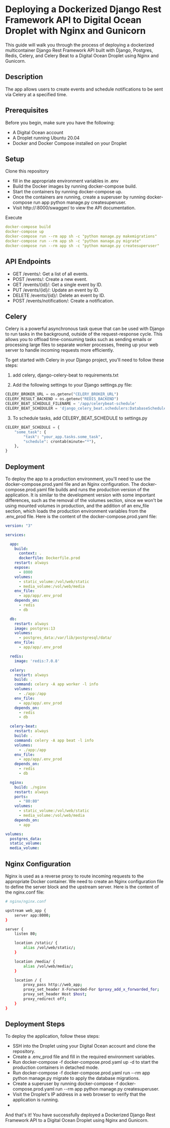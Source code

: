 # Deploying a Dockerized Django Rest Framework API to Digital Ocean Droplet with Nginx and Gunicorn
This guide will walk you through the process of deploying a dockerized multicontainer Django Rest Framework API built with Django, Postgres, Redis, Celery, and Celery Beat to a Digital Ocean Droplet using Nginx and Gunicorn.

## Description
The app allows users to create events and schedule notifications to be sent via Celery at a specified time.



## Prerequisites
Before you begin, make sure you have the following:

- A Digital Ocean account
- A Droplet running Ubuntu 20.04
- Docker and Docker Compose installed on your Droplet


## Setup
Clone this repository
- fill in the appropriate environment variables in .env
- Build the Docker images by running docker-compose build.
- Start the containers by running docker-compose up.
- Once the containers are running, create a superuser by running docker-compose run app python manage.py createsuperuser.
- Visit http://<your-host>:8000/swagger/ to view the API documentation.

Execute
```yaml
docker-compose build
docker-compose up
docker-compose run --rm app sh -c "python manage.py makemigrations"
docker-compose run --rm app sh -c "python manage.py migrate"
docker-compose run --rm app sh -c "python manage.py createsuperuser"
```

## API Endpoints
- GET /events/: Get a list of all events.
- POST /events/: Create a new event.
- GET /events/{id}/: Get a single event by ID.
- PUT /events/{id}/: Update an event by ID.
- DELETE /events/{id}/: Delete an event by ID.
- POST /events/notification/: Create a notification.

## Celery
Celery is a powerful asynchronous task queue that can be used with Django to run tasks in the background, outside of the request-response cycle. This allows you to offload time-consuming tasks such as sending emails or processing large files to separate worker processes, freeing up your web server to handle incoming requests more efficiently.


To get started with Celery in your Django project, you'll need to follow these steps:

1) add celery, django-celery-beat to requirements.txt

2) Add the following settings to your Django settings.py file:
```python
CELERY_BROKER_URL = os.getenv("CELERY_BROKER_URL")
CELERY_RESULT_BACKEND = os.getenv("REDIS_BACKEND")
CELERY_BEAT_SCHEDULE_FILENAME = '/app/celerybeat-schedule'
CELERY_BEAT_SCHEDULER = 'django_celery_beat.schedulers:DatabaseScheduler'
```
3) To schedule tasks, add CELERY_BEAT_SCHEDULE to settings.py
```python
CELERY_BEAT_SCHEDULE = {
    "some_task": {
        "task": "your_app.tasks.some_task",
        "schedule": crontab(minute="*"),
    },
}
```

## Deployment
To deploy the app to a production environment, you'll need to use the docker-compose.prod.yaml file and an Nginx configuration.
The docker-compose.prod.yaml file builds and runs the production version of the application. It is similar to the development version with some important differences, such as the removal of the volumes section, since we won't be using mounted volumes in production, and the addition of an env_file section, which loads the production environment variables from the .env_prod file. Here is the content of the docker-compose.prod.yaml file: 

```yaml
version: "3"

services:

  app:
    build:
      context: .
      dockerfile: Dockerfile.prod
    restart: always
    expose:
      - 8000
    volumes:
      - static_volume:/vol/web/static
      - media_volume:/vol/web/media
    env_file:
      - app/app/.env_prod
    depends_on:
      - redis
      - db

  db:
    restart: always
    image: postgres:13
    volumes:
      - postgres_data:/var/lib/postgresql/data/
    env_file:
      - app/app/.env_prod

  redis:
    image: 'redis:7.0.8'

  celery:
    restart: always
    build: .
    command: celery -A app worker -l info
    volumes:
      - ./app:/app
    env_file:
      - app/app/.env_prod
    depends_on:
      - redis
      - db

  celery-beat:
    restart: always
    build: .
    command: celery -A app beat -l info
    volumes:
      - ./app:/app
    env_file:
      - app/app/.env_prod
    depends_on:
      - redis
      - db

  nginx:
    build: ./nginx
    restart: always
    ports:
      - "80:80"
    volumes:
      - static_volume:/vol/web/static
      - media_volume:/vol/web/media
    depends_on:
      - app

volumes:
  postgres_data:
  static_volume:
  media_volume:
```

## Nginx Configuration

Nginx is used as a reverse proxy to route incoming requests to the appropriate Docker container. We need to create an Nginx configuration file to define the server block and the upstream server. Here is the content of the nginx.conf file:
````bash
# nginx/nginx.conf

upstream web_app {
    server app:8000;
}

server {
    listen 80;

    location /static/ {
        alias /vol/web/static/;
    }

    location /media/ {
        alias /vol/web/media/;
    }

    location / {
        proxy_pass http://web_app;
        proxy_set_header X-Forwarded-For $proxy_add_x_forwarded_for;
        proxy_set_header Host $host;
        proxy_redirect off;
    }
}

````

## Deployment Steps
To deploy the application, follow these steps:

- SSH into the Droplet using your Digital Ocean account and clone the repository.
- Create a .env_prod file and fill in the required environment variables.
- Run docker-compose -f docker-compose.prod.yaml up -d to start the production containers in detached mode.
- Run docker-compose -f docker-compose.prod.yaml run --rm app python manage.py migrate to apply the database migrations.
- Create a superuser by running docker-compose -f docker-compose.prod.yaml run --rm app python manage.py createsuperuser.
- Visit the Droplet's IP address in a web browser to verify that the application is running.
- 
And that's it! You have successfully deployed a Dockerized Django Rest Framework API to a Digital Ocean Droplet using Nginx and Gunicorn.